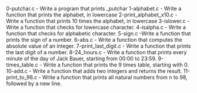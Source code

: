 0-putchar.c - Write a program that prints _putchar
1-alphabet.c - Write a function that prints the alphabet, in lowercase
2-print_alphabet_x10.c - Write a function that prints 10 times the alphabet, in lowercase
3-islower.c - Write a function that checks for lowercase character.
4-isalpha.c - Write a function that checks for alphabetic character.
5-sign.c -Write a function that prints the sign of a number.
6-abs.c - Write a function that computes the absolute value of an integer.
7-print_last_digit.c - Write a function that prints the last digit of a number.
8-24_hours.c - Write a function that prints every minute of the day of Jack Bauer, starting from 00:00 to 23:59.
9-times_table.c - Write a function that prints the 9 times table, starting with 0.
 10-add.c - Write a function that adds two integers and returns the result.
11-print_to_98.c - Write a function that prints all natural numbers from n to 98, followed by a new line.
